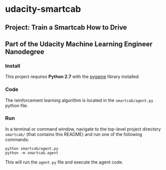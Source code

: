 # udacity-smartcab

## Project: Train a Smartcab How to Drive

## Part of the Udacity Machine Learning Engineer Nanodegree

### Install

This project requires **Python 2.7** with the [pygame](https://www.pygame.org/wiki/GettingStarted
) library installed. 

### Code

The reinforcement learning algorithm is located in the `smartcab/agent.py` python file. 

### Run

In a terminal or command window, navigate to the top-level project directory `smartcab/` (that contains this README) and run one of the following commands:

```python smartcab/agent.py```  
```python -m smartcab.agent```

This will run the `agent.py` file and execute the agent code.
